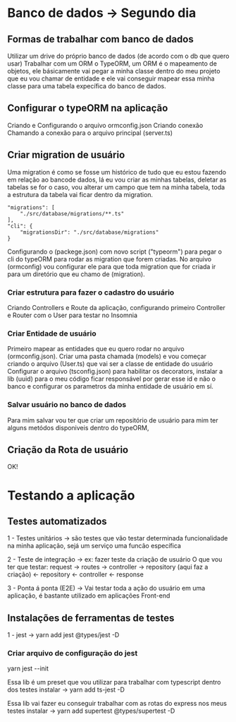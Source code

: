 # Banco de dados -> Segundo dia


## Formas de trabalhar com banco de dados

Utilizar um drive do próprio banco de dados (de acordo com o db que quero usar)
Trabalhar com um ORM o TypeORM, um ORM é o mapeamento de objetos, ele básicamente
vai pegar a minha classe dentro do meu projeto que eu vou chamar de entidade e ele
vai conseguir mapear essa minha classe para uma tabela expecífica do banco de dados.

## Configurar o typeORM na aplicação

Criando e Configurando o arquivo ormconfig.json
Criando conexão
Chamando a conexão para o arquivo principal (server.ts)

## Criar migration de usuário

Uma migration é como se fosse um histórico de tudo que eu estou fazendo em relação ao
bancode dados, lá eu vou criar as minhas tabelas, deletar as tabelas se for o caso, vou
alterar um campo que tem na minha tabela, toda a estrutura da tabela vai ficar dentro da
migration.

    "migrations": [
        "./src/database/migrations/**.ts"
    ],
    "cli": {
        "migrationsDir": "./src/database/migrations"
    }

Configurando o (packege.json) com novo script ("typeorm") para pegar o cli do typeORM para
rodar as migration que forem criadas.
No arquivo (ormconfig) vou configurar ele para que toda migration que for criada ir para um
diretório que eu chamo de (migration).

### Criar estrutura para fazer o cadastro do usuário
Criando Controllers e Route da aplicação, configurando primeiro Controller e Router com o User
para testar no Insomnia

### Criar Entidade de usuário
Primeiro mapear as entidades que eu quero rodar no arquivo (ormconfig.json).
Criar uma pasta chamada (models) e vou começar criando o arquivo (User.ts) que vai ser a classe
de entidade do usuário
Configurar o arquivo (tsconfig.json) para habilitar os decorators, instalar a lib (uuid) para o
meu código ficar responsável por gerar esse id e não o banco e configurar os parametros da minha
entidade de usuário em sí.

### Salvar usuário no banco de dados
Para mim salvar vou ter que criar um repositório de usuário para mim ter alguns metódos disponiveis
dentro do typeORM,

## Criação da Rota de usuário
OK!

# Testando a aplicação

## Testes automatizados
1 - Testes unitários -> são testes que vão testar determinada funcionalidade na minha aplicação, sejá um serviço uma funcão específica

2 - Teste de integração -> ex: fazer teste da criação de usuário 
    O que vou ter que testar: request -> routes -> controller -> repository (aqui faz a criação)
    <- repository <- controller <- response

3 - Ponta á ponta (E2E) -> Vai testar toda a ação do usuário em uma aplicação, é bastante utilizado em aplicações Front-end

## Instalações de ferramentas de testes
1 - jest -> yarn add jest @types/jest -D

### Criar arquivo de configuração do jest
yarn jest --init


Essa lib é um preset que vou utilizar para trabalhar com typescript dentro dos testes
instalar -> yarn add ts-jest -D

Essa lib vai fazer eu conseguir trabalhar com as rotas do express nos meus testes
instalar -> yarn add supertest @types/supertest -D